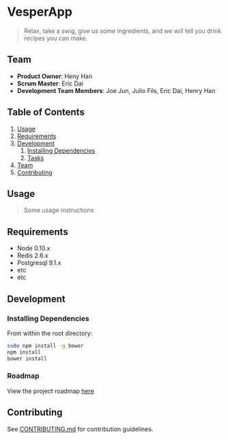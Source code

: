 # VesperApp

> Relax, take a swig, give us some ingredients, and we will tell you drink recipes you can make.

## Team

  - __Product Owner__: Heny Han
  - __Scrum Master__: Eric Dai
  - __Development Team Members__: Joe Jun, Julio Fils, Eric Dai, Henry Han

## Table of Contents

1. [Usage](#Usage)
1. [Requirements](#requirements)
1. [Development](#development)
    1. [Installing Dependencies](#installing-dependencies)
    1. [Tasks](#tasks)
1. [Team](#team)
1. [Contributing](#contributing)

## Usage

> Some usage instructions

## Requirements

- Node 0.10.x
- Redis 2.6.x
- Postgresql 9.1.x
- etc
- etc

## Development

### Installing Dependencies

From within the root directory:

```sh
sudo npm install -g bower
npm install
bower install
```

### Roadmap

View the project roadmap [here](LINK_TO_PROJECT_ISSUES)


## Contributing

See [CONTRIBUTING.md](CONTRIBUTING.md) for contribution guidelines.
